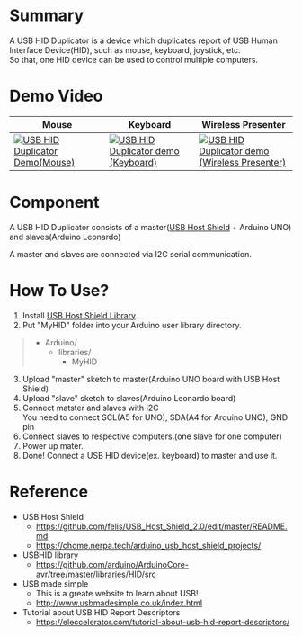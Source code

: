 # Summary
A USB HID Duplicator is a device which duplicates report of USB Human Interface Device(HID), such as mouse, keyboard, joystick, etc.  
So that, one HID device can be used to control multiple computers.

# Demo Video
|Mouse    |Keyboard | Wireless Presenter     |
|---------|---------|------------------------|
|[![USB HID Duplicator Demo(Mouse)](http://img.youtube.com/vi/KWI-PguVAN8/0.jpg)](http://www.youtube.com/watch?v=KWI-PguVAN8 "USB HID Duplicator Demo(Mouse)")     |[![USB HID Duplicator demo (Keyboard)](http://img.youtube.com/vi/Ez5Jvu0lLoQ/0.jpg)](http://www.youtube.com/watch?v=Ez5Jvu0lLoQ "USB HID Duplicator demo (Keyboard)")   |[![USB HID Duplicator demo (Wireless Presenter)](http://img.youtube.com/vi/Hjw7fimRGSo/0.jpg)](http://www.youtube.com/watch?v=Hjw7fimRGSo "USB HID Duplicator demo (Wireless Presenter)")   |
# Component
A USB HID Duplicator consists of a master([USB Host Shield](https://github.com/felis/USB_Host_Shield_2.0) + Arduino UNO) and slaves(Arduino Leonardo)

A master and slaves are connected via I2C serial communication.

# How To Use?
1. Install [USB Host Shield Library](https://github.com/felis/USB_Host_Shield_2.0/blob/master/README.md#how-to-include-the-library).
2. Put "MyHID" folder into your Arduino user library directory.
> * Arduino/
>    * libraries/
>        * MyHID
3. Upload "master" sketch to master(Arduino UNO board with USB Host Shield)
4. Upload "slave" sketch to slaves(Arduino Leonardo board)
5. Connect matster and slaves with I2C  
     You need to connect SCL(A5 for UNO), SDA(A4 for Arduino UNO), GND pin
6. Connect slaves to respective computers.(one slave for one computer)
7. Power up mater.
8. Done! Connect a USB HID device(ex. keyboard) to master and use it.

# Reference
* USB Host Shield
  * https://github.com/felis/USB_Host_Shield_2.0/edit/master/README.md
  * https://chome.nerpa.tech/arduino_usb_host_shield_projects/
* USBHID library  
  * https://github.com/arduino/ArduinoCore-avr/tree/master/libraries/HID/src
* USB made simple
  * This is a greate website to learn about USB!
  * http://www.usbmadesimple.co.uk/index.html
* Tutorial about USB HID Report Descriptors
  * https://eleccelerator.com/tutorial-about-usb-hid-report-descriptors/

